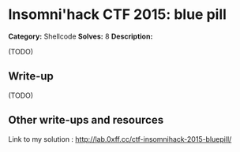 # Insomni'hack CTF 2015: blue pill

**Category:** Shellcode
**Solves:** 8
**Description:** 

(TODO)

## Write-up

(TODO)

## Other write-ups and resources

Link to my solution :
http://lab.0xff.cc/ctf-insomnihack-2015-bluepill/
